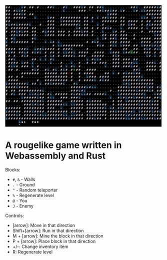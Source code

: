 <img src="screenshot.png" width=500 />

# A rougelike game written in Webassembly and Rust

Blocks:
* `#`, `&` - Walls
* `.` - Ground
* `^` - Random teleporter
* `%` - Regenerate level
* `@` - You
* `J` - Enemy

Controls:

* [arrow]: Move in that direction
* Shift+[arrow]: Run in that direction
* M + [arrow]: Mine the block in that direction
* P + [arrow]: Place block in that direction
* +/-: Change inventory item
* R: Regenerate level